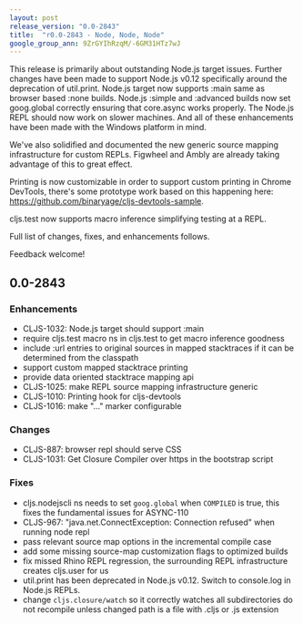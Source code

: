 ```yaml
---
layout: post
release_version: "0.0-2843"
title:  "r0.0-2843 - Node, Node, Node"
google_group_ann: 9ZrGYIhRzqM/-6GM31HTz7wJ
---
```


This release is primarily about outstanding Node.js target
issues. Further changes have been made to support Node.js v0.12
specifically around the deprecation of util.print. Node.js target now
supports :main same as browser based :none builds. Node.js :simple and
:advanced builds now set goog.global correctly ensuring that
core.async works properly. The Node.js REPL should now work on slower
machines. And all of these enhancements have been made with the
Windows platform in mind.

We've also solidified and documented the new generic source mapping
infrastructure for custom REPLs. Figwheel and Ambly are already taking
advantage of this to great effect.

Printing is now customizable in order to support custom printing in
Chrome DevTools, there's some prototype work based on this happening
here: https://github.com/binaryage/cljs-devtools-sample.

cljs.test now supports macro inference simplifying testing at a REPL.

Full list of changes, fixes, and enhancements follows.

Feedback welcome!

## 0.0-2843

### Enhancements
* CLJS-1032: Node.js target should support :main
* require cljs.test macro ns in cljs.test to get macro inference goodness
* include :url entries to original sources in mapped stacktraces if it can be determined   from the classpath
* support custom mapped stacktrace printing
* provide data oriented stacktrace mapping api
* CLJS-1025: make REPL source mapping infrastructure generic
* CLJS-1010: Printing hook for cljs-devtools
* CLJS-1016: make "..." marker configurable

### Changes
* CLJS-887: browser repl should serve CSS
* CLJS-1031: Get Closure Compiler over https in the bootstrap script

### Fixes
* cljs.nodejscli ns needs to set `goog.global` when `COMPILED` is true, this fixes the fundamental issues for ASYNC-110
* CLJS-967: "java.net.ConnectException: Connection refused" when running node repl
* pass relevant source map options in the incremental compile case
* add some missing source-map customization flags to optimized builds
* fix missed Rhino REPL regression, the surrounding REPL infrastructure creates cljs.user for us
* util.print has been deprecated in Node.js v0.12. Switch to console.log in Node.js REPLs.
* change `cljs.closure/watch` so it correctly watches all subdirectories do not recompile unless changed path is a file with .cljs or .js extension
